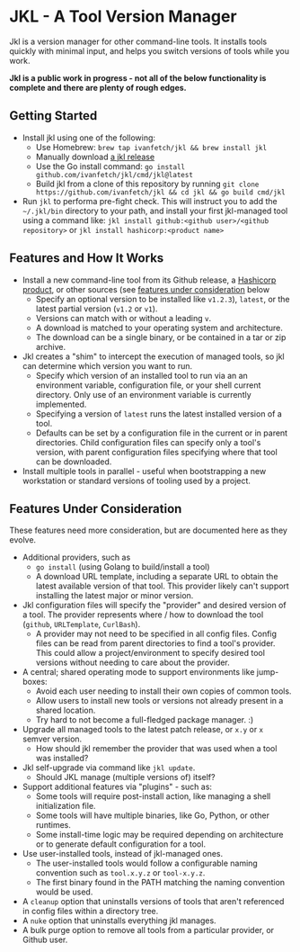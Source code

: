 # JKL - A Tool Version Manager

Jkl is a version manager for other command-line tools. It installs tools quickly with minimal input, and helps you switch versions of tools while you work.

**Jkl is a public work in progress - not all of the below functionality is complete and there are plenty of rough edges.**

## Getting Started

* Install jkl using one of the following:
	* Use Homebrew: `brew tap ivanfetch/jkl && brew install jkl`
	* Manually download [a jkl release](https://github.com/ivanfetch/jkl/releases)
	* Use the Go install command: `go install github.com/ivanfetch/jkl/cmd/jkl@latest`
	* Build jkl from a clone of this repository by running `git clone https://github.com/ivanfetch/jkl && cd jkl && go build cmd/jkl`
* Run `jkl` to performa pre-fight check. This will instruct you to add the `~/.jkl/bin` directory to your path, and install your first jkl-managed tool using a command like: `jkl install github:<github user>/<github repository>` or `jkl install hashicorp:<product name>`

## Features and How It Works

* Install a new command-line tool from its Github release, a [Hashicorp product](https://www.hashicorp.com/), or other sources (see [features under consideration](#features-under-consideration) below
	* Specify an optional version to be installed like `v1.2.3`), `latest`, or the latest partial version (`v1.2` or `v1`).
	* Versions can match with or without a leading `v`.
	* A download is matched to your operating system and architecture.
	* The download can be a single binary, or be contained in a tar or zip archive.
* Jkl creates a "shim" to intercept the execution of managed tools, so jkl can determine which version you want to run.
	* Specify which version of an installed tool to run via an an environment variable, configuration file, or your shell current directory. Only use of an environment variable is currently implemented.
	* Specifying a version of `latest` runs the latest installed version of a tool.
	* Defaults can be set by a configuration file in the current or in parent directories. Child configuration files can specify only a tool's version, with parent configuration files specifying where that tool can be downloaded.
* Install multiple tools in parallel - useful when bootstrapping a new workstation or standard versions of tooling used by a project.

## Features Under Consideration

These features  need more consideration, but are documented here as they evolve.

* Additional providers, such as
	* `go install` (using Golang to build/install a tool)
	* A download URL template, including a separate URL to obtain the latest available version of that tool. This provider likely can't support installing the latest major or minor version.
* Jkl configuration files will specify the "provider" and desired version of a tool. The provider represents where / how to download the tool (`github`, `URLTemplate`, `CurlBash`).
	* A provider may not need to be specified in all config files. Config files can be read from parent directories to find a tool's provider. This could allow a project/environment to specify desired tool versions without needing to care about the provider.
* A central; shared operating mode to support environments like jump-boxes:
	* Avoid each user needing to install their own copies of common tools.
	* Allow users to install new tools or versions not already present in a shared location.
	* Try hard to not become a full-fledged package manager. :)
* Upgrade all managed tools to the latest patch release, or `x.y` or `x` semver version.
	* How should jkl remember the provider that was used when a tool was installed?
* Jkl self-upgrade via command like `jkl update`.
	* Should JKL manage (multiple versions of) itself?
* Support additional features via "plugins" - such as:
	* Some tools will require post-install action, like managing a shell initialization file.
	* Some tools will have multiple binaries, like Go, Python, or other runtimes.
	* Some install-time logic may be required depending on architecture or to generate default configuration for a tool.
* Use user-installed tools, instead of jkl-managed ones.
	* The user-installed tools would follow a configurable naming convention such as `tool.x.y.z` or `tool-x.y.z`.
	* The first binary found in the PATH matching the naming convention would be used.
* A `cleanup` option that uninstalls versions of tools that aren't referenced in config files within a directory tree.
* A `nuke` option that uninstalls everything jkl manages.
* A bulk purge option to remove all tools from a particular provider, or Github user.
